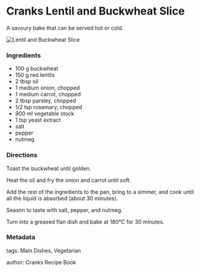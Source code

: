 # Cranks Lentil and Buckwheat Slice

A savoury bake that can be served hot or cold.

![Lentil and Buckwheat Slice](lentilbuckwheatslice.jpg)

### Ingredients

 * 100 g buckwheat
 * 150 g red lentils
 * 2 tbsp oil
 * 1 medium onion, chopped
 * 1 medium carrot, chopped
 * 2 tbsp parsley, chopped
 * 1/2 tsp rosemary, chopped
 * 900 ml vegetable stock
 * 1 tsp yeast extract
 * salt
 * pepper
 * nutmeg

### Directions

Toast the buckwheat until golden.

Heat the oil and fry the onion and carrot until soft.

Add the rest of the ingredients to the pan, bring to a simmer, and cook until all the liquid is absorbed (about 30 minutes).

Season to taste with salt, pepper, and nutmeg.

Turn into a greased flan dish and bake at 180℃ for 30 minutes.

### Metadata

tags: Main Dishes, Vegetarian

author: Cranks Recipe Book

